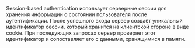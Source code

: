 Session-based authentication использует серверные сессии для хранения информации о состоянии пользователя после аутентификации. После успешного входа сервер создаёт уникальный идентификатор сессии, который хранится на клиентской стороне в виде cookie. При последующих запросах сервер проверяет этот идентификатор и сопоставляет его с данными, хранящимися в памяти.
